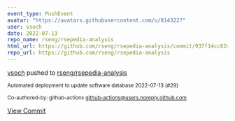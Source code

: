 ```yaml
---
event_type: PushEvent
avatar: "https://avatars.githubusercontent.com/u/814322?"
user: vsoch
date: 2022-07-13
repo_name: rseng/rsepedia-analysis
html_url: https://github.com/rseng/rsepedia-analysis/commit/937f14cc82d1a848374766940a950e01ffe0923b
repo_url: https://github.com/rseng/rsepedia-analysis
---
```


<a href='https://github.com/vsoch' target='_blank'>vsoch</a> pushed to <a href='https://github.com/rseng/rsepedia-analysis' target='_blank'>rseng/rsepedia-analysis</a>

<small>Automated deployment to update software database 2022-07-13 (#29)

Co-authored-by: github-actions <github-actions@users.noreply.github.com></small>

<a href='https://github.com/rseng/rsepedia-analysis/commit/937f14cc82d1a848374766940a950e01ffe0923b' target='_blank'>View Commit</a>